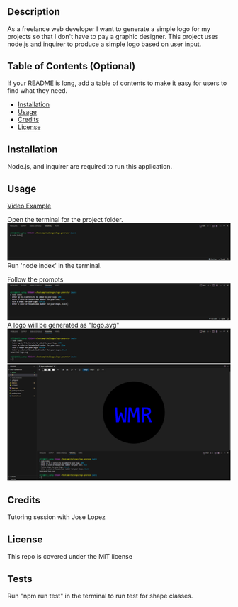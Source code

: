 # <Logo Generator>

## Description
As a freelance web developer I want to generate a simple logo for my projects so that I don't have to pay a graphic designer. This project uses node.js and inquirer to produce a simple logo based on user input. 

## Table of Contents (Optional)

If your README is long, add a table of contents to make it easy for users to find what they need.

- [Installation](#installation)
- [Usage](#usage)
- [Credits](#credits)
- [License](#license)

## Installation
Node.js, and inquirer are required to run this application.

## Usage

[Video Example](https://drive.google.com/file/d/1JNkwX6sZJlvV-JsH7U4haLXk9rtpBtyE/view)

Open the terminal for the project folder.
![Screenshot of terminal initiating the project](./assets/screenshot_init.png)
Run 'node index' in the terminal.

Follow the prompts
![Screen shot showing questions in terminal](./assets/screenshot_questions.png)
A logo will be generated as "logo.svg"
![Screenshot showing 'Generated logo.svg' response](./assets/screenshot%20logo%20generated.png)
![Screen show of logo.svg preview](./assets/Screenshot%20logo.png)

## Credits
Tutoring session with Jose Lopez

## License

This repo is covered under the MIT license

## Tests

Run "npm run test" in the terminal to run test for shape classes.